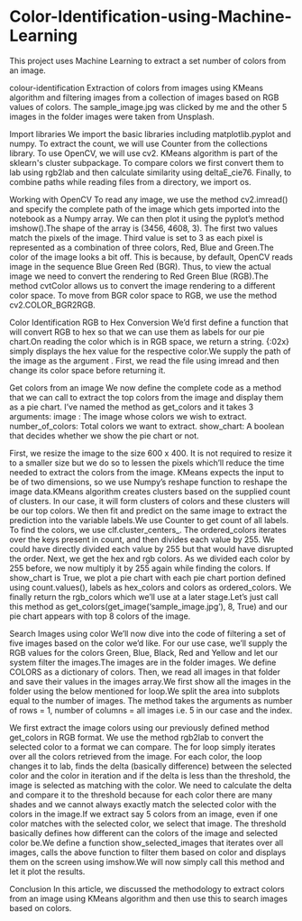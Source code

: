 # Color-Identification-using-Machine-Learning
This project uses Machine Learning to extract a set number of colors from an image.

colour-identification
Extraction of colors from images using KMeans algorithm and filtering images from a collection of images based on RGB values of colors. The sample_image.jpg was clicked by me and the other 5 images in the folder images were taken from Unsplash.

Import libraries
We import the basic libraries including matplotlib.pyplot and numpy. To extract the count, we will use Counter from the collections library. To use OpenCV, we will use cv2. KMeans algorithm is part of the sklearn's cluster subpackage. To compare colors we first convert them to lab using rgb2lab and then calculate similarity using deltaE_cie76. Finally, to combine paths while reading files from a directory, we import os.

Working with OpenCV
To read any image, we use the method cv2.imread() and specify the complete path of the image which gets imported into the notebook as a Numpy array. We can then plot it using the pyplot’s method imshow().The shape of the array is (3456, 4608, 3). The first two values match the pixels of the image. Third value is set to 3 as each pixel is represented as a combination of three colors, Red, Blue and Green.The color of the image looks a bit off. This is because, by default, OpenCV reads image in the sequence Blue Green Red (BGR). Thus, to view the actual image we need to convert the rendering to Red Green Blue (RGB).The method cvtColor allows us to convert the image rendering to a different color space. To move from BGR color space to RGB, we use the method cv2.COLOR_BGR2RGB.

Color Identification
RGB to Hex Conversion
We’d first define a function that will convert RGB to hex so that we can use them as labels for our pie chart.On reading the color which is in RGB space, we return a string. {:02x} simply displays the hex value for the respective color.We supply the path of the image as the argument . First, we read the file using imread and then change its color space before returning it.

Get colors from an image
We now define the complete code as a method that we can call to extract the top colors from the image and display them as a pie chart. I’ve named the method as get_colors and it takes 3 arguments: image : The image whose colors we wish to extract. number_of_colors: Total colors we want to extract. show_chart: A boolean that decides whether we show the pie chart or not.

First, we resize the image to the size 600 x 400. It is not required to resize it to a smaller size but we do so to lessen the pixels which’ll reduce the time needed to extract the colors from the image. KMeans expects the input to be of two dimensions, so we use Numpy’s reshape function to reshape the image data.KMeans algorithm creates clusters based on the supplied count of clusters. In our case, it will form clusters of colors and these clusters will be our top colors. We then fit and predict on the same image to extract the prediction into the variable labels.We use Counter to get count of all labels. To find the colors, we use clf.cluster_centers_. The ordered_colors iterates over the keys present in count, and then divides each value by 255. We could have directly divided each value by 255 but that would have disrupted the order. Next, we get the hex and rgb colors. As we divided each color by 255 before, we now multiply it by 255 again while finding the colors. If show_chart is True, we plot a pie chart with each pie chart portion defined using count.values(), labels as hex_colors and colors as ordered_colors. We finally return the rgb_colors which we’ll use at a later stage.Let’s just call this method as get_colors(get_image(‘sample_image.jpg’), 8, True) and our pie chart appears with top 8 colors of the image.

Search Images using color
We’ll now dive into the code of filtering a set of five images based on the color we’d like. For our use case, we’ll supply the RGB values for the colors Green, Blue, Black, Red and Yellow and let our system filter the images.The images are in the folder images. We define COLORS as a dictionary of colors. Then, we read all images in that folder and save their values in the images array.We first show all the images in the folder using the below mentioned for loop.We split the area into subplots equal to the number of images. The method takes the arguments as number of rows = 1, number of columns = all images i.e. 5 in our case and the index.

We first extract the image colors using our previously defined method get_colors in RGB format. We use the method rgb2lab to convert the selected color to a format we can compare. The for loop simply iterates over all the colors retrieved from the image. For each color, the loop changes it to lab, finds the delta (basically difference) between the selected color and the color in iteration and if the delta is less than the threshold, the image is selected as matching with the color. We need to calculate the delta and compare it to the threshold because for each color there are many shades and we cannot always exactly match the selected color with the colors in the image.If we extract say 5 colors from an image, even if one color matches with the selected color, we select that image. The threshold basically defines how different can the colors of the image and selected color be.We define a function show_selected_images that iterates over all images, calls the above function to filter them based on color and displays them on the screen using imshow.We will now simply call this method and let it plot the results.

Conclusion
In this article, we discussed the methodology to extract colors from an image using KMeans algorithm and then use this to search images based on colors.
